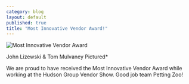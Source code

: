 ```yaml
---
category: blog
layout: default
published: true
title: "Most Innovative Vendor Award!"
---
```



![Most Innovative Vendor Award](/static/uploads/blog-John_Tom_Award.jpg)

John Lizewski &amp; Tom Mulvaney Pictured*

We are proud to have received the Most Innovative Vendor Award while working at the Hudson Group Vendor Show. Good job team Petting Zoo!